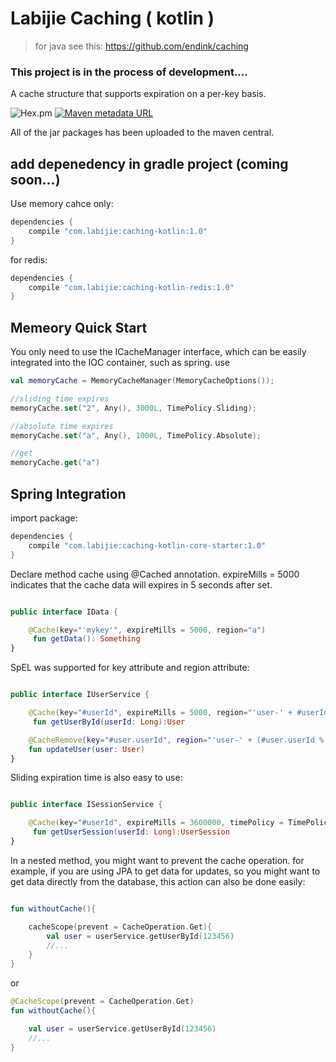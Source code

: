 # Labijie Caching ( kotlin )
>for java see this: https://github.com/endink/caching

### This project is in the process of development....

A cache structure that supports expiration on a per-key basis.


![Hex.pm](https://img.shields.io/hexpm/l/plug.svg)
[![Maven metadata URL](https://img.shields.io/maven-metadata/v/http/central.maven.org/maven2/com/labijie/labijie-caching-kotlin/maven-metadata.xml.svg)](http://central.maven.org/maven2/com/labijie/labijie-caching)

All of the jar packages has been uploaded to the maven central.


## add depenedency in gradle project (coming soon...)

Use memory cahce only:
```groovy
dependencies {
    compile "com.labijie:caching-kotlin:1.0"
}
```

for redis:
```groovy
dependencies {
    compile "com.labijie:caching-kotlin-redis:1.0"
}
```

## Memeory Quick Start
You only need to use the ICacheManager interface, which can be easily integrated into the IOC container, such as spring.
use 

```kotlin
val memoryCache = MemoryCacheManager(MemoryCacheOptions());

//sliding time expires
memoryCache.set("2", Any(), 3000L, TimePolicy.Sliding);

//absolute time expires
memoryCache.set("a", Any(), 1000L, TimePolicy.Absolute);

//get
memoryCache.get("a")

```

## Spring Integration

import package:
```groovy
dependencies {
    compile "com.labijie:caching-kotlin-core-starter:1.0"
}
```

Declare method cache using @Cached annotation.
expireMills = 5000 indicates that the cache data will expires in 5 seconds after set.

```kotlin

public interface IData {

    @Cache(key="'mykey'", expireMills = 5000, region="a")
     fun getData(): Something
}

```

SpEL was supported for key attribute and region attribute:


```kotlin

public interface IUserService {

    @Cache(key="#userId", expireMills = 5000, region="'user-' + #userId % 4")
     fun getUserById(userId: Long):User

    @CacheRemove(key="#user.userId", region="'user-' + (#user.userId % 4)")
    fun updateUser(user: User)
}

```

Sliding expiration time is also easy to use:

```kotlin

public interface ISessionService {

    @Cache(key="#userId", expireMills = 3600000, timePolicy = TimePolicy.Sliding)
     fun getUserSession(userId: Long):UserSession
}

```

In a nested method, you might want to prevent the cache operation. for example, if you are using JPA to get data for updates, so you might want to get data directly from the database, this action can also be done easily:


```kotlin

fun withoutCache(){

    cacheScope(prevent = CacheOperation.Get){
        val user = userService.getUserById(123456)  
        //...
    }
}

```

or

```kotlin
@CacheScope(prevent = CacheOperation.Get)
fun withoutCache(){

    val user = userService.getUserById(123456)  
    //...
}

```



